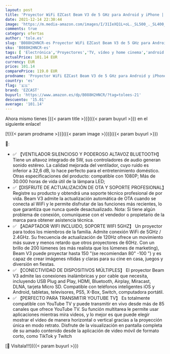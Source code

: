 ```yaml
---
layout: post
title: 'Proyector WiFi EZCast Beam V3 de 5 GHz para Android y iPhone | Soporte 1080P  10600 lúmenes  Compatible con Consolas como PS4  PS5  5Fire TV Stick  Roku  HDMI  USB  actualización OTA'
date: 2021-12-14 22:30:44
image: 'https://m.media-amazon.com/images/I/31IeXQ1L+oL._SL500_._SL400_.jpg'
comments: true
category: ofertas
author: 'tole.es'
slug: 'B088H2HNCR-es Proyector WiFi EZCast Beam V3 de 5 GHz para Android y...'
sku: 'B088H2HNCR-es'
tags: [ 'Electrónica','Proyectores','TV, vídeo y home cinema','android','ezcast', ]
actualPrice: 101.14 EUR
currency: EUR
price: 101.14
comparePrice: 119.0 EUR
prodname: 'Proyector WiFi EZCast Beam V3 de 5 GHz para Android y iPhone | Soporte 1080P  10600 lúmenes  Compatible con Consolas como PS4  PS5  5Fire TV Stick  Roku  HDMI  USB  actualización OTA'
country: 'es'
flag: '🇪🇸'
brand: 'EZCAST'
buyurl: 'https://www.amazon.es/dp/B088H2HNCR/?tag=tolees-21'
descuento: '15.01'
average: '101.14'
---
```


Ahora mismo tienes [{{< param title >}}]({{< param buyurl >}}) en el siguiente enlace!

[![{{< param prodname >}}]({{< param image >}})]({{< param buyurl >}})

🔎:

- ✅ 【VENTILADOR SILENCIOSO Y PODEROSO ALTAVOZ BLUETOOTH】Tiene un altavoz integrado de 5W, sus controladores de audio generan sonido estéreo. La calidad mejorada del ventilador, cuyo ruido es inferior a 32,6 dB, lo hace perfecto para el entretenimiento doméstico. Otras especificaciones del producto: compatible con 1080P; Más de 30.000 horas de vida útil de la lámpara LED;
- ✅【DISFRUTE DE ACTUALIZACIÓN DE OTA Y SOPORTE PROFESIONAL】Registre su producto y obtendrá una soporte técnico profesional de por vida. Beam V3 admite la actualización automática de OTA cuando se conecta al WiFi y le permite disfrutar de las funciones más recientes, lo que garantiza que nunca quede desactualizado. Nota: Si tiene algún problema de conexión, comuníquese con el vendedor o propietario de la marca para obtener asistencia técnica.
- ✅ 【ADAPTADOR WIFI INCLUIDO, SOPORTE WIFI 5GHZ】 Un proyector para todos los miembros de la familia. Admite conexión WiFi de 5GHz / 2.4GHz. Su frecuencia de actualización de 120Hz ofrece un movimiento más suave y menos retardo que otros proyectores de 60Hz. Con un brillo de 200 lúmenes (es más realista que los lúmenes de marketing), Beam V3 puede proyectar hasta 150 "(se recomiendan 80" -100 ") y es capaz de crear imágenes nítidas y claras para su cine en casa, juegos y diversión en fiestas.
- ✅ 【CONECTIVIDAD DE DISPOSITIVOS MÚLTIPLES】 El proyector Beam V3 admite las conexiones inalámbricas y por cable que necesita, incluyendo USB Plug and Play, HDMI, Bluetooth, Airplay, Miracast, DLNA, tarjeta Micro SD. Compatible con teléfonos inteligentes iOS y Android, tabletas, televisores, PS5, X-Box, Switch, computadora portátil.
- ✅ 【PERFECTO PARA TRANSMITIR YOUTUBE TV】 Es totalmente compatible con YouTube TV y puede transmitir en vivo desde más de 85 canales que ofrece YouTube TV. Su función multitarea le permite usar aplicaciones mientras mira videos, y lo mejor es que puede elegir mostrar el video de manera horizontal o vertical gracias a la proyección única en modo retrato. Disfrute de la visualización en pantalla completa de su amado contenido desde la aplicación de video móvil de formato corto, como TikTok y Twitch

[🛒 Visítala!!!]({{< param buyurl >}})

